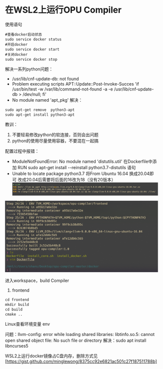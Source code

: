 # 在WSL2上运行OPU Compiler

使用语句
```console
#查看docker启动状态
sudo service docker status
#开启docker
sudo service docker start
#关闭docker
sudo service docker stop
```

解决一系列python问题：
- /usr/lib/cnf-update-db: not found
- Problem executing scripts APT::Update::Post-Invoke-Succes 'if /usr/bin/test -w /var/lib/command-not-found -a -e /usr/lib/cnf-update-db > /dev/null; fi'
- No module named 'apt_pkg' 
解决：
```console
sudo apt-get remove  python3-apt
sudo apt-get install python3-apt
```

教训：
1. 不要轻易修改python的软连接，否则会出问题
2. python的使用尽量使用容器，不要混在一起搞

配置过程中报错：
- ModuleNotFoundError: No module named 'distutils.util'
在Dockerfile中添加 RUN sudo apt-get install --reinstall python3.7-distutils 语句
- Unable to locate package python3.7
将From Ubuntu 16.04 换成20.04即可
改成20.04后需要将后面的16改为18（没有20版本）
![LLVM配置](./LLVM%E7%89%88%E6%9C%AC.png)

![配置成功](./%E9%85%8D%E7%BD%AE%E6%88%90%E5%8A%9F.png)


进入workspace，build Compiler
1. frontend
```console
cd frontend
mkdir build
cd build
cmake ..
```
Linux查看环境变量 env

问题：llvm-config: error while loading shared libraries: libtinfo.so.5: cannot open shared object file: No such file or directory
解决：sudo apt install libncurses5

WSL2上运行docker镜像占C盘内存，删除方式见
[https://gist.github.com/minglewong/8375cc92e6821ac501c27f187511788b]